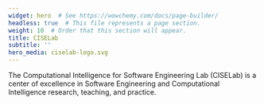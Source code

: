 ```yaml
---
widget: hero  # See https://wowchemy.com/docs/page-builder/
headless: true  # This file represents a page section.
weight: 10  # Order that this section will appear.
title: CISELab
subtitle: ''
hero_media: ciselab-logo.svg
---
```


The Computational Intelligence for Software Engineering Lab (CISELab) is a center of excellence in Software Engineering and Computational Intelligence research, teaching, and practice.
